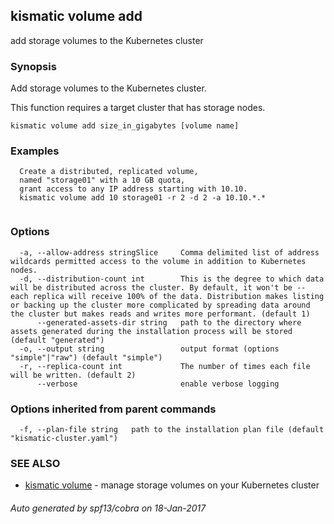 ## kismatic volume add

add storage volumes to the Kubernetes cluster

### Synopsis


Add storage volumes to the Kubernetes cluster.

This function requires a target cluster that has storage nodes.

```
kismatic volume add size_in_gigabytes [volume name]
```

### Examples

```
  Create a distributed, replicated volume,
  named "storage01" with a 10 GB quota,
  grant access to any IP address starting with 10.10.
  kismatic volume add 10 storage01 -r 2 -d 2 -a 10.10.*.*
		
```

### Options

```
  -a, --allow-address stringSlice     Comma delimited list of address wildcards permitted access to the volume in addition to Kubernetes nodes.
  -d, --distribution-count int        This is the degree to which data will be distributed across the cluster. By default, it won't be -- each replica will receive 100% of the data. Distribution makes listing or backing up the cluster more complicated by spreading data around the cluster but makes reads and writes more performant. (default 1)
      --generated-assets-dir string   path to the directory where assets generated during the installation process will be stored (default "generated")
  -o, --output string                 output format (options "simple"|"raw") (default "simple")
  -r, --replica-count int             The number of times each file will be written. (default 2)
      --verbose                       enable verbose logging
```

### Options inherited from parent commands

```
  -f, --plan-file string   path to the installation plan file (default "kismatic-cluster.yaml")
```

### SEE ALSO
* [kismatic volume](kismatic_volume.md)	 - manage storage volumes on your Kubernetes cluster

###### Auto generated by spf13/cobra on 18-Jan-2017
